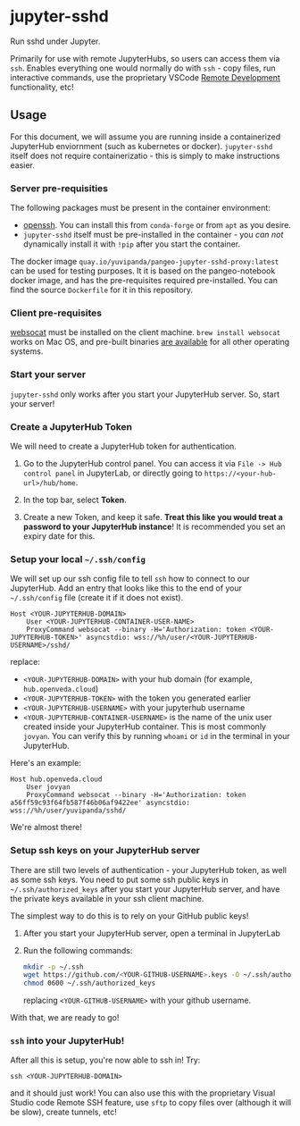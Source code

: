 # jupyter-sshd

Run sshd under Jupyter.

Primarily for use with remote JupyterHubs, so users can access them via `ssh`. Enables everything
one would normally do with `ssh` - copy files, run interactive commands, use the proprietary
VSCode [Remote Development](https://code.visualstudio.com/docs/remote/ssh) functionality, etc!

## Usage

For this document, we will assume you are running inside a containerized JupyterHub enviornment
(such as kubernetes or docker). `jupyter-sshd` itself does not require containerizatio - this is
simply to make instructions easier.

### Server pre-requisities

The following packages must be present in the container environment:

- [openssh](https://www.openssh.com/). You can install this from `conda-forge` or from `apt`
  as you desire.
- `jupyter-sshd` itself must be pre-installed in the container - you *can not* dynamically
  install it with `!pip` after you start the container.

The docker image `quay.io/yuvipanda/pangeo-jupyter-sshd-proxy:latest` can be used
for testing purposes. It it is based on the pangeo-notebook docker image, and has
the pre-requisites required pre-installed. You can find the source `Dockerfile` for
it in this repository.

### Client pre-requisites

[websocat](https://github.com/vi/websocat) must be installed on the client machine.
`brew install websocat` works on Mac OS, and pre-built binaries [are available](https://github.com/vi/websocat/releases)
for all other operating systems.

### Start your server

`jupyter-sshd` only works after you start your JupyterHub server. So, start your server!

### Create a JupyterHub Token

We will need to create a JupyterHub token for authentication.

1. Go to the JupyterHub control panel. You can access it via `File -> Hub control panel` in
   JupyterLab, or directly going to `https://<your-hub-url>/hub/home`.

2. In the top bar, select **Token**.

3. Create a new Token, and keep it safe. **Treat this like you would treat a password to your
   JupyterHub instance**! It is recommended you set an expiry date for this.

### Setup your local `~/.ssh/config`

We will set up our ssh config file to tell `ssh` how to connect to our JupyterHub. Add
an entry that looks like this to the end of your `~/.ssh/config` file (create it if it
does not exist).

```
Host <YOUR-JUPYTERHUB-DOMAIN>
    User <YOUR-JUPYTERHUB-CONTAINER-USER-NAME>
    ProxyCommand websocat --binary -H='Authorization: token <YOUR-JUPYTERHUB-TOKEN>' asyncstdio: wss://%h/user/<YOUR-JUPYTERHUB-USERNAME>/sshd/
```

replace:

 - `<YOUR-JUPYTERHUB-DOMAIN>` with your hub domain (for example, `hub.openveda.cloud`)
 - `<YOUR-JUPYTERHUB-TOKEN>` with the token you generated earlier
 - `<YOUR-JUPYTERHUB-USERNAME>` with your jupyterhub username
 - `<YOUR-JUPYTERHUB-CONTAINER-USERNAME>` is the name of the unix user created inside your JupyterHub container. This is most
    commonly `jovyan`. You can verify this by running `whoami` or `id` in the terminal in your JupyterHub.

Here's an example:

```
Host hub.openveda.cloud
    User jovyan
    ProxyCommand websocat --binary -H='Authorization: token a56ff59c93f64fb587f46b06af9422ee' asyncstdio: wss://%h/user/yuvipanda/sshd/
```

We're almost there!

### Setup ssh keys on your JupyterHub server

There are still two levels of authentication - your JupyterHub token, as well as some ssh keys. You need to put some ssh public keys
in `~/.ssh/authorized_keys` after you start your JupyterHub server, and have the private keys available in your ssh client machine.

The simplest way to do this is to rely on your GitHub public keys!

1. After you start your JupyterHub server, open a terminal in JupyterLab
2. Run the following commands:

   ```bash
   mkdir -p ~/.ssh
   wget https://github.com/<YOUR-GITHUB-USERNAME>.keys -O ~/.ssh/authorized_keys
   chmod 0600 ~/.ssh/authorized_keys
   ```

   replacing `<YOUR-GITHUB-USERNAME>` with your github username.

With that, we are ready to go!

### `ssh` into your JupyterHub!

After all this is setup, you're now able to ssh in! Try:

```
ssh <YOUR-JUPYTERHUB-DOMAIN>
```

and it should just work! You can also use this with the proprietary Visual Studio code Remote SSH feature,
use `sftp` to copy files over (although it will be slow), create tunnels, etc!